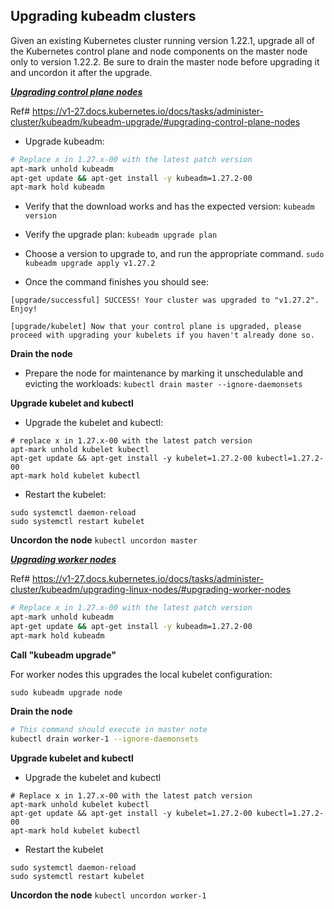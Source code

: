 ## Upgrading kubeadm clusters
Given an existing Kubernetes cluster running version 1.22.1, upgrade all of the Kubernetes control plane and node components on the master node only to version 1.22.2.
Be sure to drain the master node before upgrading it and uncordon it after the upgrade.

<ins>***Upgrading control plane nodes***</ins>

Ref# https://v1-27.docs.kubernetes.io/docs/tasks/administer-cluster/kubeadm/kubeadm-upgrade/#upgrading-control-plane-nodes
* Upgrade kubeadm:
```bash
# Replace x in 1.27.x-00 with the latest patch version
apt-mark unhold kubeadm 
apt-get update && apt-get install -y kubeadm=1.27.2-00 
apt-mark hold kubeadm
```
* Verify that the download works and has the expected version:
```kubeadm version```
* Verify the upgrade plan:
```kubeadm upgrade plan```
* Choose a version to upgrade to, and run the appropriate command.
```sudo kubeadm upgrade apply v1.27.2```

* Once the command finishes you should see:
```
[upgrade/successful] SUCCESS! Your cluster was upgraded to "v1.27.2". Enjoy!

[upgrade/kubelet] Now that your control plane is upgraded, please proceed with upgrading your kubelets if you haven't already done so.
```
**Drain the node**
* Prepare the node for maintenance by marking it unschedulable and evicting the workloads:
```kubectl drain master --ignore-daemonsets```

**Upgrade kubelet and kubectl**
* Upgrade the kubelet and kubectl:
```
# replace x in 1.27.x-00 with the latest patch version
apt-mark unhold kubelet kubectl 
apt-get update && apt-get install -y kubelet=1.27.2-00 kubectl=1.27.2-00 
apt-mark hold kubelet kubectl
```
* Restart the kubelet:
```
sudo systemctl daemon-reload
sudo systemctl restart kubelet
```
**Uncordon the node**
```kubectl uncordon master```


<ins>***Upgrading worker nodes***</ins>

Ref# https://v1-27.docs.kubernetes.io/docs/tasks/administer-cluster/kubeadm/upgrading-linux-nodes/#upgrading-worker-nodes
```bash
# Replace x in 1.27.x-00 with the latest patch version
apt-mark unhold kubeadm 
apt-get update && apt-get install -y kubeadm=1.27.2-00 
apt-mark hold kubeadm
```
**Call "kubeadm upgrade"**

For worker nodes this upgrades the local kubelet configuration:
```
sudo kubeadm upgrade node
```

**Drain the node**
```bash
# This command should execute in master note
kubectl drain worker-1 --ignore-daemonsets
```

**Upgrade kubelet and kubectl**
* Upgrade the kubelet and kubectl
```
# Replace x in 1.27.x-00 with the latest patch version
apt-mark unhold kubelet kubectl 
apt-get update && apt-get install -y kubelet=1.27.2-00 kubectl=1.27.2-00 
apt-mark hold kubelet kubectl
```
* Restart the kubelet
```
sudo systemctl daemon-reload
sudo systemctl restart kubelet
```
**Uncordon the node**
```kubectl uncordon worker-1```
